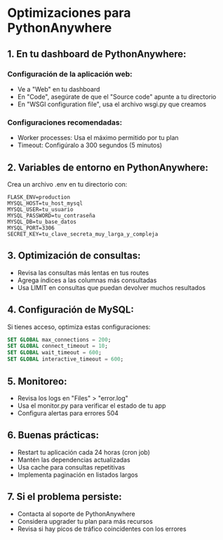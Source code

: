 # Optimizaciones para PythonAnywhere

## 1. En tu dashboard de PythonAnywhere:

### Configuración de la aplicación web:
- Ve a "Web" en tu dashboard
- En "Code", asegúrate de que el "Source code" apunte a tu directorio
- En "WSGI configuration file", usa el archivo wsgi.py que creamos

### Configuraciones recomendadas:
- Worker processes: Usa el máximo permitido por tu plan
- Timeout: Configúralo a 300 segundos (5 minutos)

## 2. Variables de entorno en PythonAnywhere:

Crea un archivo .env en tu directorio con:
```
FLASK_ENV=production
MYSQL_HOST=tu_host_mysql
MYSQL_USER=tu_usuario
MYSQL_PASSWORD=tu_contraseña
MYSQL_DB=tu_base_datos
MYSQL_PORT=3306
SECRET_KEY=tu_clave_secreta_muy_larga_y_compleja
```

## 3. Optimización de consultas:

- Revisa las consultas más lentas en tus routes
- Agrega índices a las columnas más consultadas
- Usa LIMIT en consultas que puedan devolver muchos resultados

## 4. Configuración de MySQL:

Si tienes acceso, optimiza estas configuraciones:
```sql
SET GLOBAL max_connections = 200;
SET GLOBAL connect_timeout = 10;
SET GLOBAL wait_timeout = 600;
SET GLOBAL interactive_timeout = 600;
```

## 5. Monitoreo:

- Revisa los logs en "Files" > "error.log"
- Usa el monitor.py para verificar el estado de tu app
- Configura alertas para errores 504

## 6. Buenas prácticas:

- Restart tu aplicación cada 24 horas (cron job)
- Mantén las dependencias actualizadas
- Usa cache para consultas repetitivas
- Implementa paginación en listados largos

## 7. Si el problema persiste:

- Contacta al soporte de PythonAnywhere
- Considera upgrader tu plan para más recursos
- Revisa si hay picos de tráfico coincidentes con los errores
